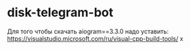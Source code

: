# disk-telegram-bot

Для того чтобы скачать aiogram==3.3.0 надо уставить: https://visualstudio.microsoft.com/ru/visual-cpp-build-tools/
x